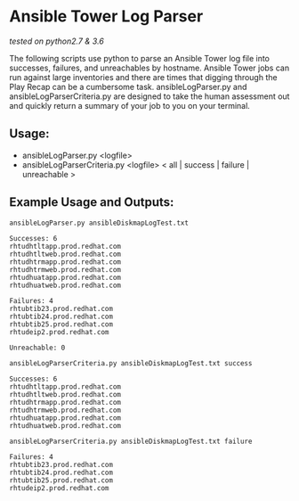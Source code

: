 # Ansible Tower Log Parser
_tested on python2.7 & 3.6_

The following scripts use python to parse an Ansible Tower log file into successes, failures, and unreachables by hostname. Ansible Tower jobs can run against large inventories and there are times that digging through the Play Recap can be a cumbersome task.
ansibleLogParser.py and ansibleLogParserCriteria.py are designed to take the human assessment out and quickly return a summary of your job to you on your terminal.

## Usage:
  * ansibleLogParser.py <logfile\>
  * ansibleLogParserCriteria.py <logfile\> < all | success | failure | unreachable >
  

## Example Usage and Outputs:

`ansibleLogParser.py ansibleDiskmapLogTest.txt`

```
Successes: 6
rhtudhtltapp.prod.redhat.com
rhtudhtltweb.prod.redhat.com
rhtudhtrmapp.prod.redhat.com
rhtudhtrmweb.prod.redhat.com
rhtudhuatapp.prod.redhat.com
rhtudhuatweb.prod.redhat.com

Failures: 4
rhtubtib23.prod.redhat.com
rhtubtib24.prod.redhat.com
rhtubtib25.prod.redhat.com
rhtudeip2.prod.redhat.com

Unreachable: 0

```
`ansibleLogParserCriteria.py ansibleDiskmapLogTest.txt success`
```
Successes: 6
rhtudhtltapp.prod.redhat.com
rhtudhtltweb.prod.redhat.com
rhtudhtrmapp.prod.redhat.com
rhtudhtrmweb.prod.redhat.com
rhtudhuatapp.prod.redhat.com
rhtudhuatweb.prod.redhat.com
```

`ansibleLogParserCriteria.py ansibleDiskmapLogTest.txt failure`
```
Failures: 4
rhtubtib23.prod.redhat.com
rhtubtib24.prod.redhat.com
rhtubtib25.prod.redhat.com
rhtudeip2.prod.redhat.com
```
